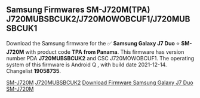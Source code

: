 <h2>Samsung Firmwares SM-J720M(TPA) J720MUBSBCUK2/J720MOWOBCUF1/J720MUBSBCUK1</h2>
Download the Samsung firmware for the ✅ <strong>Samsung Galaxy J7 Duo </strong> ⭐ <strong>SM-J720M</strong> with product code <strong>TPA</strong> <strong> from Panama</strong>. This firmware has version number PDA <strong>J720MUBSBCUK2</strong> and CSC J720MOWOBCUF1. The operating system of this firmware is Android Q , with build date 2021-12-14. Changelist <strong>19058735</strong>.


[SM-J720M](https://samfirm.shop/samsung/model/SM-J720M)
[J720MUBSBCUK2](https://samfirm.shop/samsung/pda/J720MUBSBCUK2)
[Download Firmware Samsung Galaxy J7 Duo SM-J720M](https://samfirm.shop/samsung/firmware/482719)
